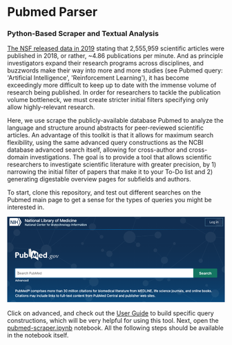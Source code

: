 # Pubmed Parser
### Python-Based Scraper and Textual Analysis

[The NSF released data in 2019](https://ncses.nsf.gov/pubs/nsb20206/data) stating that 2,555,959 scientific articles were published in 2018, or rather, \~4.86 publications per minute. And as principle investigators expand their research programs across disciplines, and buzzwords make their way into more and more studies (see Pubmed query: 'Artificial Intelligence', 'Reinforcement Learning'), it has become exceedingly more difficult to keep up to date with the immense volume of research being published. In order for researchers to tackle the publication volume bottleneck, we must create stricter initial filters specifying only allow highly-relevant research. 

Here, we use scrape the publicly-available database Pubmed to analyze the language and structure around abstracts for peer-reviewed scientific articles. An advantage of this toolkit is that it allows for maximum search flexibility, using the same advanced query constructions as the NCBI database advanced search itself, allowing for cross-author and cross-domain investigations. The goal is to provide a tool that allows scientific researchers to investigate scientific literature with greater precision, by 1) narrowing the initial filter of papers that make it to your To-Do list and 2) generating digestable overview pages for subfields and authors. 

To start, clone this repository, and test out different searches on the Pubmed main page to get a sense for the types of queries you might be interested in.

![Selected dataset (though others are compatible as well for this code](docs/images/PubmedHeader.png)

Click on advanced, and check out the [User Guide](https://pubmed.ncbi.nlm.nih.gov/help/) to build specific query constructions, which will be very helpful for using this tool. Next, open the [pubmed-scraper.ipynb](pubmed-scraper.ipynb) notebook. All the following steps should be available in the notebook itself.
